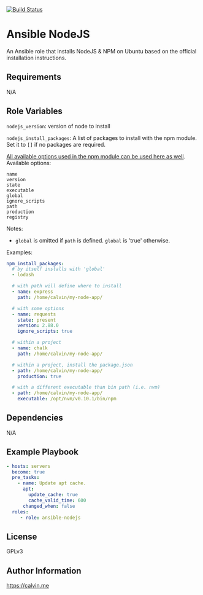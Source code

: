 [![Build Status](https://travis-ci.com/calvinbui/ansible-nodejs.svg?branch=master)](https://travis-ci.com/calvinbui/ansible-nodejs)

# Ansible NodeJS

An Ansible role that installs NodeJS & NPM on Ubuntu based on the official installation instructions.

##  Requirements

N/A

## Role Variables

`nodejs_version`: version of node to install

`nodejs_install_packages`: A list of packages to install with the npm module. Set it to `[]` if no packages are required.

[All available options used in the npm module can be used here as well](https://docs.ansible.com/ansible/2.7/modules/npm_module.html). Available options:

```
name
version
state
executable
global
ignore_scripts
path
production
registry
```

Notes:
- `global` is omitted if `path` is defined. `global` is 'true' otherwise.

Examples:

```yaml
npm_install_packages:
  # by itself installs with 'global'
  - lodash

  # with path will define where to install
  - name: express
    path: /home/calvin/my-node-app/

  # with some options
  - name: requests
    state: present
    version: 2.88.0
    ignore_scripts: true

  # within a project
  - name: chalk
    path: /home/calvin/my-node-app/

  # within a project, install the package.json
  - path: /home/calvin/my-node-app/
    production: true

  # with a different executable than bin path (i.e. nvm)
  - path: /home/calvin/my-node-app/
    executable: /opt/nvm/v0.10.1/bin/npm
```

## Dependencies

N/A

## Example Playbook

```yaml
- hosts: servers
  become: true
  pre_tasks:
    - name: Update apt cache.
      apt:
        update_cache: true
        cache_valid_time: 600
      changed_when: false
  roles:
     - role: ansible-nodejs
```

## License

GPLv3

## Author Information

https://calvin.me
